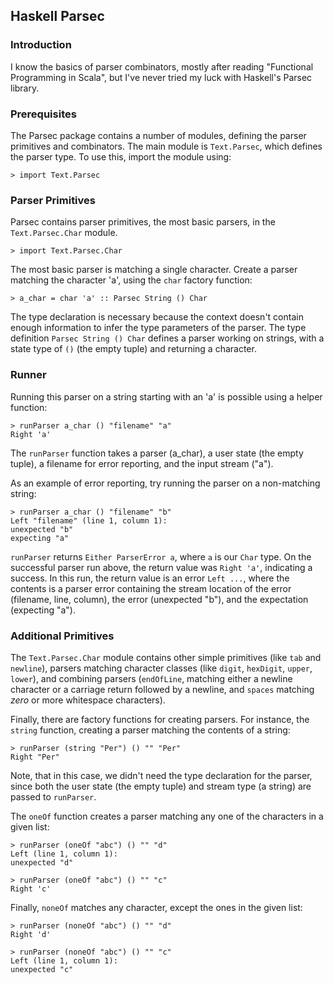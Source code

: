## Haskell Parsec

### Introduction

I know the basics of parser combinators, mostly after reading "Functional
Programming in Scala", but I've never tried my luck with Haskell's Parsec
library.

### Prerequisites

The Parsec package contains a number of modules, defining the parser
primitives and combinators.  The main module is `Text.Parsec`, which defines
the parser type.  To use this, import the module using:

```
> import Text.Parsec
```

### Parser Primitives

Parsec contains parser primitives, the most basic parsers, in the
`Text.Parsec.Char` module.

```
> import Text.Parsec.Char
```

The most basic parser is matching a single character.  Create a parser
matching the character 'a', using the `char` factory function:

```
> a_char = char 'a' :: Parsec String () Char
```

The type declaration is necessary because the context doesn't contain enough
information to infer the type parameters of the parser.  The type definition
`Parsec String () Char` defines a parser working on strings, with a state type
of `()` (the empty tuple) and returning a character.

### Runner

Running this parser on a string starting with an 'a' is possible using a
helper function:

```
> runParser a_char () "filename" "a"
Right 'a'
```

The `runParser` function takes a parser (a_char), a user state (the empty
tuple), a filename for error reporting, and the input stream ("a").

As an example of error reporting, try running the parser on a non-matching
string:

```
> runParser a_char () "filename" "b"
Left "filename" (line 1, column 1):
unexpected "b"
expecting "a"
```

`runParser` returns `Either ParserError a`, where `a` is our `Char` type.  On
the successful parser run above, the return value was `Right 'a'`, indicating
a success.  In this run, the return value is an error `Left ...`, where the
contents is a parser error containing the stream location of the error
(filename, line, column), the error (unexpected "b"), and the expectation
(expecting "a").

### Additional Primitives

The `Text.Parsec.Char` module contains other simple primitives (like `tab` and
`newline`), parsers matching character classes (like `digit`, `hexDigit`,
`upper`, `lower`), and combining parsers (`endOfLine`, matching either a
newline character or a carriage return followed by a newline, and `spaces`
matching _zero_ or more whitespace characters).

Finally, there are factory functions for creating parsers.  For instance, the
`string` function, creating a parser matching the contents of a string:

```
> runParser (string "Per") () "" "Per"
Right "Per"
```

Note, that in this case, we didn't need the type declaration for the parser,
since both the user state (the empty tuple) and stream type (a string) are
passed to `runParser`.

The `oneOf` function creates a parser matching any one of the characters in a
given list:

```
> runParser (oneOf "abc") () "" "d"
Left (line 1, column 1):
unexpected "d"

> runParser (oneOf "abc") () "" "c"
Right 'c'
```

Finally, `noneOf` matches any character, except the ones in the given list:

```
> runParser (noneOf "abc") () "" "d"
Right 'd'

> runParser (noneOf "abc") () "" "c"
Left (line 1, column 1):
unexpected "c"
```
